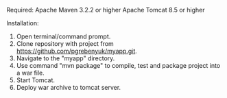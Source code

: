 Required:
Apache Maven 3.2.2 or higher
Apache Tomcat 8.5 or higher

Installation:
1. Open terminal/command prompt.
2. Clone repository with project from https://github.com/pgrebenyuk/myapp.git.
3. Navigate to the "myapp" directory.
4. Use command "mvn package" to compile, test and package project into a war file.
5. Start Tomcat.
6. Deploy war archive to tomcat server.
